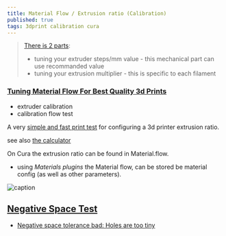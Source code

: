 ```yaml
---
title: Material Flow / Extrusion ratio (Calibration)
published: true
tags: 3dprint calibration cura
---
```

> [There is 2 parts](https://mattshub.com/blogs/blog/extruder-calibration):  
> - tuning your extruder steps/mm value - this mechanical part can use recommanded value  
> - tuning your extrusion multiplier - this is specific to each filament  

### [Tuning Material Flow For Best Quality 3d Prints ](https://www.youtube.com/watch?v=W901s6zTwiw)
- extruder calibration
- calibration flow test

A very [simple and fast print test](https://www.thingiverse.com/thing:1622868) for configuring a 3d printer extrusion ratio. 

see also [the calculator](https://docs.google.com/spreadsheets/d/11wnlCU2EVHg3Nl7GxisAegoGicogK_QTkMjRavwx0ME/edit#gid=0)

On Cura the extrusion ratio can be found in Material.flow.
- using _Materials plugins_ the Material flow, can be stored be material config (as well as other parameters).

![caption](https://cdn.thingiverse.com/renders/11/c2/95/b9/69/061304fbd5a1101cb5cfe3cc23979c49_preview_featured.jpg)

## [Negative Space Test](https://www.matterhackers.com/articles/top-ten-prints-to-calibrate-your-3d-printer)
- [Negative space tolerance bad: Holes are too tiny](https://www.reddit.com/r/FixMyPrint/comments/4acmp5/negative_space_tolerance_bad_holes_are_too_tiny/)
